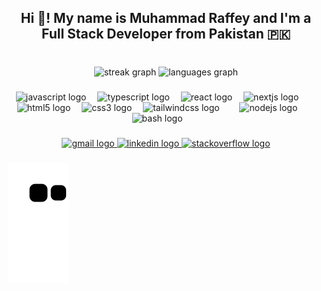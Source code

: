 <h2 align="center">Hi 👋! My name is Muhammad Raffey and I'm a Full Stack Developer from Pakistan 🇵🇰</h2>

###

<br clear="both">

<div align="center">
  <img src="https://streak-stats.demolab.com?user=MuhammadRaffey&locale=en&mode=daily&theme=dracula&hide_border=false&border_radius=5" height="150" alt="streak graph"  />
  <img src="https://github-readme-stats.vercel.app/api/top-langs?username=MuhammadRaffey&locale=en&hide_title=false&layout=compact&card_width=320&langs_count=5&theme=dracula&hide_border=false" height="150" alt="languages graph"  />
</div>

###

<div align="center">
  <img src="https://cdn.jsdelivr.net/gh/devicons/devicon/icons/javascript/javascript-original.svg" height="31" alt="javascript logo"  />
  <img width="10" />
  <img src="https://cdn.jsdelivr.net/gh/devicons/devicon/icons/typescript/typescript-original.svg" height="31" alt="typescript logo"  />
  <img width="10" />
  <img src="https://cdn.jsdelivr.net/gh/devicons/devicon/icons/react/react-original.svg" height="31" alt="react logo"  />
  <img width="10" />
  <img src="https://cdn.jsdelivr.net/gh/devicons/devicon/icons/nextjs/nextjs-original.svg" height="31" alt="nextjs logo"  />
  <img width="10" />
  <img width="10" />
  <img src="https://cdn.jsdelivr.net/gh/devicons/devicon/icons/html5/html5-original.svg" height="31" alt="html5 logo"  />
  <img width="10" />
  <img src="https://cdn.jsdelivr.net/gh/devicons/devicon/icons/css3/css3-original.svg" height="31" alt="css3 logo"  />
  <img width="10" />
  <img src="https://cdn.simpleicons.org/tailwindcss/06B6D4" height="31" alt="tailwindcss logo"  />
  <img width="10" />
  <!-- <img src="https://cdn.simpleicons.org/mongodb/47A248" height="31" alt="mongodb logo"  /> -->
  <img width="10" />
  <img src="https://cdn.simpleicons.org/nodedotjs/339933" height="31" alt="nodejs logo"  />
  <img width="10" />
  <!-- <img src="https://cdn.simpleicons.org/flutter/02569B" height="31" alt="flutter logo"  /> -->
  <img width="10" />
  <img src="https://cdn.simpleicons.org/gnubash/4EAA25" height="31" alt="bash logo"  />
  <!-- <img width="10" /> -->
  <!-- <img src="https://cdn.simpleicons.org/figma/F24E1E" height="31" alt="figma logo"  /> -->
  <img width="10" />
  <!-- <img src="https://cdn.simpleicons.org/cloudflare/F38020" height="31" alt="cloudflare logo"  /> -->
  <img width="10" />
  <!-- <img src="https://cdn.simpleicons.org/firebase/FFCA28" height="31" alt="firebase logo"  /> -->
</div>

###

<div align="center">
  <a href="mailto:muhammadraffey26@gmail.com" target="_blank">
    <img src="https://img.shields.io/static/v1?message=Gmail&logo=gmail&label=&color=D14836&logoColor=white&labelColor=&style=for-the-badge" height="31" alt="gmail logo"  />
  </a>
  <a href="https://www.linkedin.com/in/muhammadraffey/" target="_blank">
    <img src="https://img.shields.io/static/v1?message=LinkedIn&logo=linkedin&label=&color=0077B5&logoColor=white&labelColor=&style=for-the-badge" height="31" alt="linkedin logo"  />
  </a>
  <!-- <a href="https://dribbble.com/danyalmoazzamjan" target="_blank">
    <img src="https://img.shields.io/static/v1?message=Dribbble&logo=dribbble&label=&color=EA4C89&logoColor=white&labelColor=&style=for-the-badge" height="31" alt="dribbble logo"  />
  </a> -->
  <a href="https://stackoverflow.com/users/15295176/muhammad-raffey" target="_blank">
    <img src="https://img.shields.io/static/v1?message=Stackoverflow&logo=stackoverflow&label=&color=FE7A16&logoColor=white&labelColor=&style=for-the-badge" height="31" alt="stackoverflow logo"  />
  </a>
</div>

###

<img src="https://raw.githubusercontent.com/MuhammadRaffey/MuhammadRaffey/output/github-contribution-grid-snake.svg" alt="Snake animation" />

###
